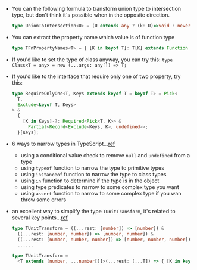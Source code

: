 - You can the following formula to transform union type to intersection type, but don't think it's possible when in the opposite direction.
  ```typescript
  type UnionToIntersection<U> = (U extends any ? (k: U)=>void : never) extends ((k: infer I)=>void) ? I : never
  ```
- You can extract the property name which value is of function type
  ```typescript
  type TFnPropertyNames<T> = { [K in keyof T]: T[K] extends Function ? K : never }[keyof T]
  ```
- If you'd like to set the type of class anyway, you can try this: `type Class<T = any> = new (...args: any[]) => T;`
- If you'd like to the interface that require only one of two property, try this:
  ```typescript
  type RequireOnlyOne<T, Keys extends keyof T = keyof T> = Pick<
    T,
    Exclude<keyof T, Keys>
  > &
    {
      [K in Keys]-?: Required<Pick<T, K>> &
        Partial<Record<Exclude<Keys, K>, undefined>>;
    }[Keys];
  ```
- 6 ways to narrow types in TypeScript...[ref](https://www.carlrippon.com/6-ways-to-narrow-types-in-typescript/)
  - using a conditional value check to remove `null` and `undefined` from a type
  - using `typeof` function to narrow the type to primitive types
  - using `instanceof` function to narrow the type to class types
  - using `in` function to determine if the type is in the object
  - using type predicates to narrow to some complex type you want
  - using `assert` function to narrow to some complex type if you wan throw some errors

- an excellent way to simplify the type `TUnitTransform`, it's related to several key points...[ref](https://stackoverflow.com/questions/65850619/is-there-an-function-to-simplify-the-following-union-type-tunittransform)
  ```typescript
  type TUnitTransform = ((...rest: [number]) => [number]) &
    ((...rest: [number, number]) => [number, number]) &
    ((...rest: [number, number, number]) => [number, number, number]) &
    ......

  type TUnitTransform = 
    <T extends [number, ...number[]]>(...rest: [...T]) => { [K in keyof T]: number; }
  ```